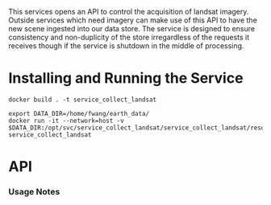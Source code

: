 This services opens an API to control the acquisition of landsat imagery. Outside services which need imagery can make use of this API to have the new scene ingested into our data store. The service is designed to ensure consistency and non-duplicity of the store irregardless of the requests it receives though if the service is shutdown in the middle of processing.

# Installing and Running the Service

```
docker build . -t service_collect_landsat
```
```
export DATA_DIR=/home/fwang/earth_data/
docker run -it --network=host -v $DATA_DIR:/opt/svc/service_collect_landsat/service_collect_landsat/resources/data service_collect_landsat
```

# API

### Usage Notes
